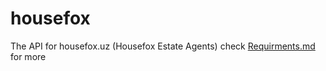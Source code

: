 # housefox
The API for housefox.uz (Housefox Estate Agents) check [Requirments.md](https://github.com/safarboyalkhwarizmii/housefox/blob/main/Requirements.md) for more
